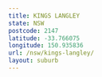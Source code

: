 ```yaml
---
title: KINGS LANGLEY
state: NSW
postcode: 2147
latitude: -33.766075
longitude: 150.935836
url: /nsw/kings-langley/
layout: suburb
---
```

